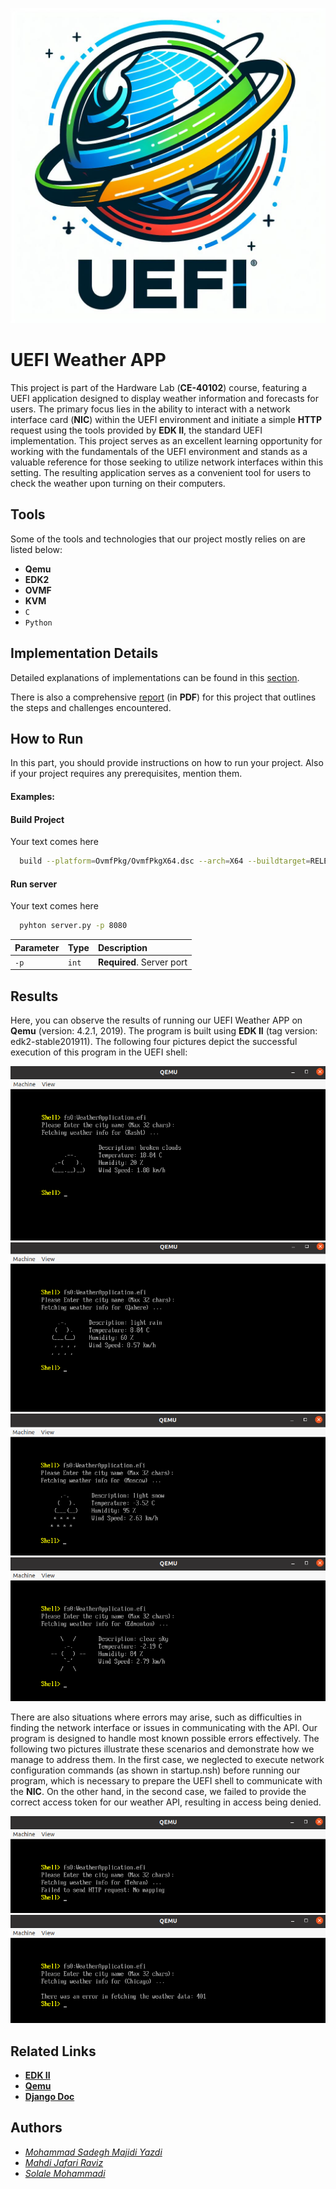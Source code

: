
![Logo](Miscellaneous/weather-logo.jpeg)



# UEFI Weather APP

This project is part of the Hardware Lab (**CE-40102**) course, featuring a UEFI application designed to display weather information and forecasts for users. The primary focus lies in the ability to interact with a network interface card (**NIC**) within the UEFI environment and initiate a simple **HTTP** request using the tools provided by **EDK II**, the standard UEFI implementation. This project serves as an excellent learning opportunity for working with the fundamentals of the UEFI environment and stands as a valuable reference for those seeking to utilize network interfaces within this setting. The resulting application serves as a convenient tool for users to check the weather upon turning on their computers.


## Tools
Some of the tools and technologies that our project mostly relies on are listed below:
- **Qemu**
- **EDK2**
- **OVMF**
- **KVM**
- `C`
- `Python`


## Implementation Details

Detailed explanations of implementations can be found in this [section](Code/Readme.md).

There is also a comprehensive [report](Document/Readme.md) (in **PDF**) for this project that outlines the steps and challenges encountered.

## How to Run

In this part, you should provide instructions on how to run your project. Also if your project requires any prerequisites, mention them. 

#### Examples:
#### Build Project
Your text comes here
```bash
  build --platform=OvmfPkg/OvmfPkgX64.dsc --arch=X64 --buildtarget=RELEASE --tagname=GCC5
```

#### Run server
Your text comes here
```bash
  pyhton server.py -p 8080
```

| Parameter | Type     | Description                |
| :-------- | :------- | :------------------------- |
| `-p` | `int` | **Required**. Server port |



## Results
Here, you can observe the results of running our UEFI Weather APP on **Qemu** (version: 4.2.1, 2019). The program is built using **EDK II** (tag version: edk2-stable201911). The following four pictures depict the successful execution of this program in the UEFI shell:

![Successful Execution 1](Miscellaneous/success-exec-1.png)
![Successful Execution 2](Miscellaneous/success-exec-2.png)
![Successful Execution 3](Miscellaneous/success-exec-3.png)
![Successful Execution 4](Miscellaneous/success-exec-4.png)

There are also situations where errors may arise, such as difficulties in finding the network interface or issues in communicating with the API. Our program is designed to handle most known possible errors effectively. The following two pictures illustrate these scenarios and demonstrate how we manage to address them. In the first case, we neglected to execute network configuration commands (as shown in startup.nsh) before running our program, which is necessary to prepare the UEFI shell to communicate with the **NIC**. On the other hand, in the second case, we failed to provide the correct access token for our weather API, resulting in access being denied.

![Failed Execution 1](Miscellaneous/error-exec-1.png)
![Failed Execution 2](Miscellaneous/error-exec-2.png)

## Related Links

 - [**EDK II**](https://github.com/tianocore/edk2)
 - [**Qemu**](https://www.qemu.org/docs/master/)
 - [**Django Doc**](https://docs.djangoproject.com/en/5.0/)


## Authors

- [*Mohammad Sadegh Majidi Yazdi*](https://github.com/sadegh-majidi)
- [*Mahdi Jafari Raviz*](https://github.com/mahdi-jfri)
- [*Solale Mohammadi*](https://github.com/solale427)
